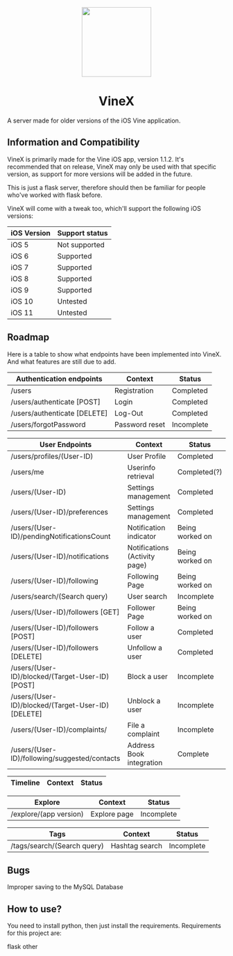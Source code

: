 <div align="center">
   <img src="https://blog.bag-xml.com/amber/static/resources/vine-x-tweak.png" height="160" width="160">
   <h1>VineX</h1>
</div>

A server made for older versions of the iOS Vine application.

## Information and Compatibility
VineX is primarily made for the Vine iOS app, version 1.1.2. It's recommended that on release, VineX may only be used with that specific version, as support for more versions will be added in the future.

This is just a flask server, therefore should then be familiar for people who've worked with flask before.

VineX will come with a tweak too, which'll support the following iOS versions:

| iOS Version  | Support status |
| ------------- | ------------- |
| iOS 5  | Not supported  |
| iOS 6  | Supported  |
| iOS 7  | Supported  |
| iOS 8  | Supported  |
| iOS 9  | Supported  |
| iOS 10  | Untested  |
| iOS 11  | Untested  |

## Roadmap
Here is a table to show what endpoints have been implemented into VineX. And what features are still due to add.

| Authentication endpoints  | Context | Status |
| ------------- | ------------- | ------------- |
| /users  | Registration  | Completed  |
| /users/authenticate [POST] | Login  | Completed  |
| /users/authenticate [DELETE]  | Log-Out  | Completed  |
| /users/forgotPassword  | Password reset  | Incomplete  |

| User Endpoints  | Context | Status |
| ------------- | ------------- | ------------- |
| /users/profiles/(User-ID)  | User Profile  | Completed  |
| /users/me | Userinfo retrieval  | Completed(?)  |
| /users/(User-ID)  | Settings management  | Completed  |
| /users/(User-ID)/preferences  | Settings management  | Completed  |
| /users/(User-ID)/pendingNotificationsCount  | Notification indicator  | Being worked on  |
| /users/(User-ID)/notifications  | Notifications (Activity page)  | Being worked on  |
| /users/(User-ID)/following  | Following Page  | Being worked on  |
| /users/search/(Search query)  | User search  | Incomplete  |
| /users/(User-ID)/followers [GET]  | Follower Page  | Being worked on  |
| /users/(User-ID)/followers [POST]  | Follow a user  | Completed  |
| /users/(User-ID)/followers [DELETE]  | Unfollow a user  | Completed  |
| /users/(User-ID)/blocked/(Target-User-ID) [POST]  | Block a user  | Incomplete  |
| /users/(User-ID)/blocked/(Target-User-ID) [DELETE]  | Unblock a user  | Incomplete  |
| /users/(User-ID)/complaints/  | File a complaint  | Incomplete  |
| /users/(User-ID)/following/suggested/contacts  | Address Book integration  | Complete  |


| Timeline  | Context | Status |
| ------------- | ------------- | ------------- |

| Explore  | Context | Status |
| ------------- | ------------- | ------------- |
| /explore/(app version)  | Explore page  | Incomplete  |

| Tags  | Context | Status |
| ------------- | ------------- | ------------- |
| /tags/search/(Search query)  | Hashtag search  | Incomplete  |

## Bugs
Improper saving to the MySQL Database

## How to use?
You need to install python, then just install the requirements.
Requirements for this project are:

flask
other
